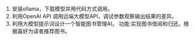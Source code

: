 1. 安装ollama，下载模型并用代码方式调用。
2. 利用OpenAI API 调用远端大模型API，调试参数观察输出结果的差异。
3. 利用大模型提示词设计一个智能图书管理AI。
   功能:实现图书借阅和归还。根据喜好为读者推荐图书。